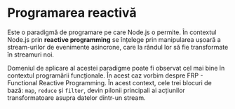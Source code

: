 # Programarea reactivă

Este o paradigmă de programare pe care Node.js o permite. În contextul Node.js prin **reactive programming** se înțelege prin manipularea ușoară a stream-urilor de evenimente asincrone, care la rândul lor să fie transformate în streamuri noi.

Domeniul de aplicare al acestei paradigme poate fi observat cel mai bine în contextul programării funcționale. În acest caz vorbim despre FRP - Functional Reactive Programming. În acest context, cele trei blocuri de bază: `map`, `reduce` și `filter`, devin pilonii principali ai acțiunilor transformatoare asupra datelor dintr-un stream.
